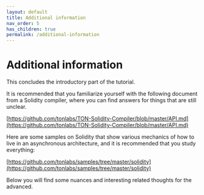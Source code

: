 ```yaml
---
layout: default
title: Additional information
nav_order: 5
has_children: true
permalink: /additional-information
---
```


# Additional information

This concludes the introductory part of the tutorial. 

It is recommended that you familiarize yourself with the following document from a Solidity compiler, where you can find answers for things that are still unclear. 

[https://github.com/tonlabs/TON-Solidity-Compiler/blob/master/API.md](https://github.com/tonlabs/TON-Solidity-Compiler/blob/master/API.md)

Here are some samples on Solidity that show various mechanics of how to live in an asynchronous architecture, and it is recommended that you study everything:

[https://github.com/tonlabs/samples/tree/master/solidity](https://github.com/tonlabs/samples/tree/master/solidity)

Below you will find some nuances and interesting related thoughts for the advanced.
